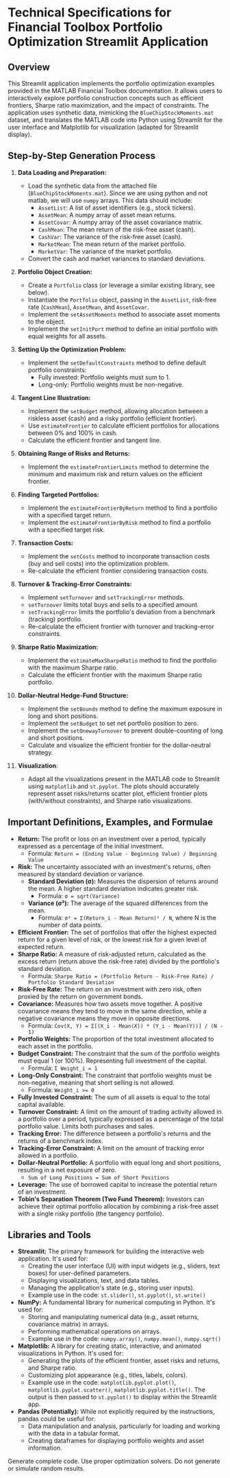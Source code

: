 
# Technical Specifications for Financial Toolbox Portfolio Optimization Streamlit Application

## Overview

This Streamlit application implements the portfolio optimization examples provided in the MATLAB Financial Toolbox documentation.  It allows users to interactively explore portfolio construction concepts such as efficient frontiers, Sharpe ratio maximization, and the impact of constraints.  The application uses synthetic data, mimicking the `BlueChipStockMoments.mat` dataset, and translates the MATLAB code into Python using Streamlit for the user interface and Matplotlib for visualization (adapted for Streamlit display).

## Step-by-Step Generation Process

1.  **Data Loading and Preparation:**
    *   Load the synthetic data from the attached file (`BlueChipStockMoments.mat`).  Since we are using python and not matlab, we will use `numpy` arrays. This data should include:
        *   `AssetList`: A list of asset identifiers (e.g., stock tickers).
        *   `AssetMean`: A numpy array of asset mean returns.
        *   `AssetCovar`: A numpy array of the asset covariance matrix.
        *   `CashMean`: The mean return of the risk-free asset (cash).
        *   `CashVar`: The variance of the risk-free asset (cash).
        *   `MarketMean`: The mean return of the market portfolio.
        *   `MarketVar`: The variance of the market portfolio.
    *   Convert the cash and market variances to standard deviations.

2.  **Portfolio Object Creation:**
    *   Create a `Portfolio` class (or leverage a similar existing library, see below).
    *   Instantiate the `Portfolio` object, passing in the `AssetList`, risk-free rate (`CashMean`), `AssetMean`, and `AssetCovar`.
    *   Implement the `setAssetMoments` method to associate asset moments to the object.
    *   Implement the `setInitPort` method to define an initial portfolio with equal weights for all assets.

3.  **Setting Up the Optimization Problem:**
    *   Implement the `setDefaultConstraints` method to define default portfolio constraints:
        *   Fully invested: Portfolio weights must sum to 1.
        *   Long-only:  Portfolio weights must be non-negative.

4.  **Tangent Line Illustration:**
    *   Implement the `setBudget` method, allowing allocation between a riskless asset (cash) and a risky portfolio (efficient frontier).
    *   Use `estimateFrontier` to calculate efficient portfolios for allocations between 0% and 100% in cash.
    *   Calculate the efficient frontier and tangent line.

5.  **Obtaining Range of Risks and Returns:**
    *   Implement the `estimateFrontierLimits` method to determine the minimum and maximum risk and return values on the efficient frontier.

6.  **Finding Targeted Portfolios:**
    *   Implement the `estimateFrontierByReturn` method to find a portfolio with a specified target return.
    *   Implement the `estimateFrontierByRisk` method to find a portfolio with a specified target risk.

7.  **Transaction Costs:**
    *   Implement the `setCosts` method to incorporate transaction costs (buy and sell costs) into the optimization problem.
    *   Re-calculate the efficient frontier considering transaction costs.

8.  **Turnover & Tracking-Error Constraints:**
    *   Implement `setTurnover` and `setTrackingError` methods.
    *   `setTurnover` limits total buys and sells to a specified amount.
    *   `setTrackingError` limits the portfolio's deviation from a benchmark (tracking) portfolio.
    *   Re-calculate the efficient frontier with turnover and tracking-error constraints.

9.  **Sharpe Ratio Maximization:**
    *   Implement the `estimateMaxSharpeRatio` method to find the portfolio with the maximum Sharpe ratio.
    *   Calculate the efficient frontier with the maximum Sharpe ratio portfolio.

10. **Dollar-Neutral Hedge-Fund Structure:**
    *   Implement the `setBounds` method to define the maximum exposure in long and short positions.
    *   Implement the `setBudget` to set net portfolio position to zero.
    *   Implement the `setOnewayTurnover` to prevent double-counting of long and short positions.
    *   Calculate and visualize the efficient frontier for the dollar-neutral strategy.

11. **Visualization**:
    *   Adapt all the visualizations present in the MATLAB code to Streamlit using `matplotlib` and `st.pyplot`.  The plots should accurately represent asset risks/returns scatter plot, efficient frontier plots (with/without constraints), and Sharpe ratio visualizations.

## Important Definitions, Examples, and Formulae

*   **Return:** The profit or loss on an investment over a period, typically expressed as a percentage of the initial investment.
    *   Formula: `Return = (Ending Value - Beginning Value) / Beginning Value`
*   **Risk:** The uncertainty associated with an investment's returns, often measured by standard deviation or variance.
    *   **Standard Deviation (σ):** Measures the dispersion of returns around the mean. A higher standard deviation indicates greater risk.
        *   Formula:  `σ = sqrt(Variance)`
    *   **Variance (σ²):**  The average of the squared differences from the mean.
        *   Formula: `σ² = Σ(Return_i - Mean Return)² / N`, where N is the number of data points.
*   **Efficient Frontier:** The set of portfolios that offer the highest expected return for a given level of risk, or the lowest risk for a given level of expected return.
*   **Sharpe Ratio:**  A measure of risk-adjusted return, calculated as the excess return (return above the risk-free rate) divided by the portfolio's standard deviation.
    *   Formula: `Sharpe Ratio = (Portfolio Return - Risk-Free Rate) / Portfolio Standard Deviation`
*   **Risk-Free Rate:** The return on an investment with zero risk, often proxied by the return on government bonds.
*   **Covariance:** Measures how two assets move together. A positive covariance means they tend to move in the same direction, while a negative covariance means they move in opposite directions.
    *   Formula: `Cov(X, Y) = Σ[(X_i - Mean(X)) * (Y_i - Mean(Y))] / (N - 1)`
*   **Portfolio Weights:** The proportion of the total investment allocated to each asset in the portfolio.
*   **Budget Constraint:**  The constraint that the sum of the portfolio weights must equal 1 (or 100%).  Representing full investment of the capital.
    *   Formula: `Σ Weight_i = 1`
*   **Long-Only Constraint:** The constraint that portfolio weights must be non-negative, meaning that short selling is not allowed.
    *   Formula: `Weight_i >= 0`
*   **Fully Invested Constraint:** The sum of all assets is equal to the total capital available.
*   **Turnover Constraint:**  A limit on the amount of trading activity allowed in a portfolio over a period, typically expressed as a percentage of the total portfolio value.  Limits both purchases and sales.
*   **Tracking Error:** The difference between a portfolio's returns and the returns of a benchmark index.
*   **Tracking-Error Constraint:** A limit on the amount of tracking error allowed in a portfolio.
*   **Dollar-Neutral Portfolio:**  A portfolio with equal long and short positions, resulting in a net exposure of zero.
    *   `Sum of Long Positions = Sum of Short Positions`
*   **Leverage:** The use of borrowed capital to increase the potential return of an investment.
*   **Tobin's Separation Theorem (Two Fund Theorem):**  Investors can achieve their optimal portfolio allocation by combining a risk-free asset with a single risky portfolio (the tangency portfolio).

## Libraries and Tools

*   **Streamlit:**  The primary framework for building the interactive web application.  It's used for:
    *   Creating the user interface (UI) with input widgets (e.g., sliders, text boxes) for user-defined parameters.
    *   Displaying visualizations, text, and data tables.
    *   Managing the application's state (e.g., storing user inputs).
    *   Example use in the code: `st.slider()`, `st.pyplot()`, `st.write()`
*   **NumPy:** A fundamental library for numerical computing in Python.  It's used for:
    *   Storing and manipulating numerical data (e.g., asset returns, covariance matrix) in arrays.
    *   Performing mathematical operations on arrays.
    *   Example use in the code: `numpy.array()`, `numpy.mean()`, `numpy.sqrt()`
*   **Matplotlib:**  A library for creating static, interactive, and animated visualizations in Python.  It's used for:
    *   Generating the plots of the efficient frontier, asset risks and returns, and Sharpe ratio.
    *   Customizing plot appearance (e.g., titles, labels, colors).
    *   Example use in the code: `matplotlib.pyplot.plot()`, `matplotlib.pyplot.scatter()`, `matplotlib.pyplot.title()`.  The output is then passed to `st.pyplot()` to display within the Streamlit app.
*   **Pandas (Potentially):** While not explicitly required by the instructions, pandas could be useful for:
    *   Data manipulation and analysis, particularly for loading and working with the data in a tabular format.
    *   Creating dataframes for displaying portfolio weights and asset information.


Generate complete code. Use proper optimization solvers. Do not generate or simulate random results.